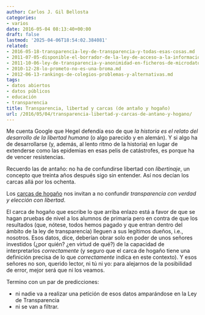 ```yaml
---
author: Carlos J. Gil Bellosta
categories:
- varios
date: 2016-05-04 08:13:40+00:00
draft: false
lastmod: '2025-04-06T18:54:02.384081'
related:
- 2016-05-18-transparencia-ley-de-transparencia-y-todas-esas-cosas.md
- 2011-07-05-disponible-el-borrador-de-la-ley-de-acceso-a-la-informacion.md
- 2011-10-06-ley-de-transparencia-y-anonimidad-en-ficheros-de-microdatos.md
- 2010-12-28-lo-prometo-no-es-una-broma.md
- 2012-06-13-rankings-de-colegios-problemas-y-alternativas.md
tags:
- datos abiertos
- datos públicos
- educación
- transparencia
title: Transparencia, libertad y carcas (de antaño y hogaño)
url: /2016/05/04/transparencia-libertad-y-carcas-de-antano-y-hogano/
---
```


Me cuenta Google que Hegel defendía eso de que _la historia es el relato del desarrollo de la libertad humana_ (o algo parecido y en alemán). Y si algo ha de desarrollarse (y, además, al lento ritmo de la historia) en lugar de extenderse como las epidemias en esas pelis de catástrofes, es porque ha de vencer resistencias.

Recuerdo las de antaño: no ha de confundirse libertad con _libertinaje_, un concepto que treinta años después sigo sin entender. Así nos decían los carcas allá por los ochenta.

Los [carcas de hogaño](http://www.eldiario.es/zonacritica/Evaluacion-externa-ranking-colegios_6_510309004.html) nos invitan a no confundir _transparencia con verdad y elección con libertad_.

El carca de hogaño que escribe lo que arriba enlazo está a favor de que se hagan pruebas de nivel a los alumnos de primaria pero en contra de que los resultados (que, nótese, todos hemos pagado y que entran dentro del ámbito de la ley de transparencia) lleguen a sus legítimos dueños, i.e., nosotros. Esos datos, dice, deberían obrar solo en poder de unos señores investidos (¿por quién? ¿en virtud de qué?) de la capacidad de interpretarlos _correctamente_ (y seguro que el carca de hogaño tiene una definición precisa de lo que _correctamente_ indica en este contexto). Y esos señores no son, querido lector, ni tú ni yo: para alejarnos de la posibilidad de error, mejor será que ni los veamos.

Termino con un par de predicciones:

* ni nadie va a realizar una petición de esos datos amparándose en la Ley de Transparencia
* ni se van a filtrar.